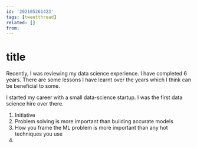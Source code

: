 ```yaml
---
id: '202105261423'
tags: [tweetthread]
related: []
from:
---
```


# title

Recently, I was reviewing my data science experience. I have completed 6 years. There are some lessons I have learnt over the years which I think can be beneficial to some.   

I started my career with a small data-science startup. I was the first data science hire over there.

1. Initiative
2. Problem solving is more important than building accurate models
3. How you frame the ML problem is more important than any hot techniques you use
4.  